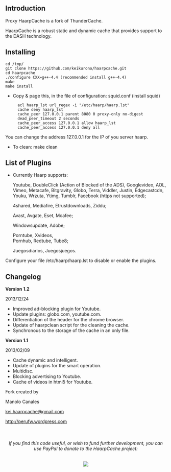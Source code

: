 Introduction
------------

Proxy HaarpCache is a fork of ThunderCache.

HaarpCache is a robust static and dynamic cache that provides support to the DASH technology.

Installing
--------

	cd /tmp/
	git clone https://github.com/keikurono/haarpcache.git
	cd haarpcache
	./configure CXX=g++-4.4 (recommended install g++-4.4)
	make
	make install


* Copy & page this, in the file of configuration: squid.conf (install squid)

		acl haarp_lst url_regex -i "/etc/haarp/haarp.lst"
		cache deny haarp_lst
		cache_peer 127.0.0.1 parent 8080 0 proxy-only no-digest
		dead_peer_timeout 2 seconds
		cache_peer_access 127.0.0.1 allow haarp_lst
		cache_peer_access 127.0.0.1 deny all

You can change the address 127.0.0.1 for the IP of you server haarp.

* To clean: make clean

 
List of Plugins
--------------

* Currently Haarp supports:


	Youtube,
	DoubleClick (Action of Blocked of the ADS),
	Googlevideo,
	AOL,
	Vimeo,
	Metacafe,
	Bitgravity,
	Globo,
	Terra,
	Viddler,
	Justin,
	Edgecastcdn,
	Youku,
	Wrzuta,
	Ytimg,
	Tumblr,
	Facebook (https not supported);
	
	
	4shared,
	Mediafire,
	Etrustdownloads,
	Ziddu;
	
	Avast,
	Avgate,
	Eset,
	Mcafee;
	
	Windowsupdate,
	Adobe;
	
	Porntube,
	Xvideos,	
	Pornhub,
	Redtube,
	Tube8;
	
	Juegosdiarios,
	Juegosjuegos.
	
	
Configure your file /etc/haarp/haarp.lst to disable or enable the plugins.	

	
Changelog
---------

__Version 1.2__

2013/12/24

* Improved ad-blocking plugin for Youtube.
* Update plugins: globo.com, youtube.com.
* Differentiation of the header for the chrome browser.
* Update of haarpclean script for the cleaning the cache.
* Synchronous to the storage of the cache in an only file.

__Version 1.1__

2013/02/09

* Cache dynamic and intelligent.
* Update of plugins for the smart operation.
* Multidisc.
* Blocking advertising to Youtube.
* Cache of videos in html5 for Youtube.

Fork created by

Manolo Canales

kei.haarpcache@gmail.com

http://perufw.wordpress.com

<br/>
<div align="center">
<p><h6>If you find this code useful, or wish to fund further development,
you can use PayPal to donate to the HaarpCache project:</h6>
<a href="https://www.paypal.com/cgi-bin/webscr?cmd=_s-xclick&amp;hosted_button_id=QYCCSYYGW52QU"><img src="https://www.paypalobjects.com/en_US/i/btn/btn_donateCC_LG.gif"></a>
</div>
    
  </body>
</html>

